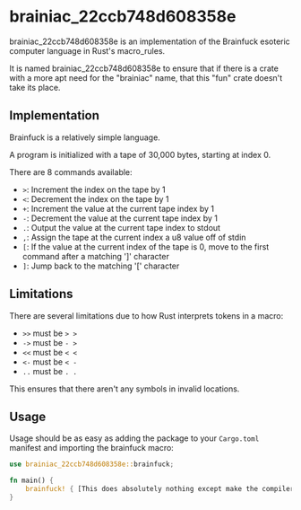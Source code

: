 # brainiac_22ccb748d608358e

brainiac\_22ccb748d608358e is an implementation of the Brainfuck esoteric computer language in Rust's macro\_rules. 

It is named brainiac\_22ccb748d608358e to ensure that if there is a crate with a more apt need for the "brainiac" name, that this
"fun" crate doesn't take its place.

## Implementation

Brainfuck is a relatively simple language.

A program is initialized with a tape of 30,000 bytes, starting at index 0.

There are 8 commands available:
- `>`: Increment the index on the tape by 1
- `<`: Decrement the index on the tape by 1
- `+`: Increment the value at the current tape index by 1
- `-`: Decrement the value at the current tape index by 1
- `.`: Output the value at the current tape index to stdout
- `,`: Assign the tape at the current index a  u8 value off of stdin
- `[`: If the value at the current index of the tape is 0, move to the first command after a matching ']' character
- `]`: Jump back to the matching '[' character

## Limitations
There are several limitations due to how Rust interprets tokens in a macro:
- `>>` must be `> >`
- `->` must be `- >`
- `<<` must be `< <`
- `<-` must be `< -`
- `..` must be `. .`

This ensures that there aren't any symbols in invalid locations.

## Usage

Usage should be as easy as adding the package to your `Cargo.toml` manifest and
importing the brainfuck macro:

```rust
use brainiac_22ccb748d608358e::brainfuck;

fn main() {
    brainfuck! { [This does absolutely nothing except make the compiler do extra work.] }
}
```

